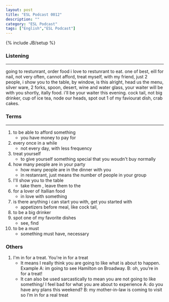 ```yaml
---
layout: post
title: "ESL Podcast 0012"
description: ""
category: "ESL Podcast"
tags: ["English","ESL Podcast"]
---
```

{% include JB/setup %}

### Listening
-----
going to restunrant, order food
i love to restunrant to eat. one of best, eill for nail, not very often, cannot afford, treat myself, with my friend, just 2 people, i show you to the table, by window, is this alright, head us the menu, silver ware, 2 forks, spoon, desert, wine and water glass, your waiter will be with you shortly, itally food. i'll be your waiter this evening. cock tail, not big drinker, cup of ice tea, node our heads, spot out 1 of my faviourat dish, crab cakes. 

### Terms
--------
1. to be able to afford something
    * you have money to pay for
2. every once in a while
    * not every day, with less frequency
3. treat yourself
    * to give yourself something special that you woudn't buy normally
4. how many people are in your party
    * how many people are in the dinner with you
    * in restanrant, just means the number of people in your group
5. I'll show you to the table
    * take them , leave them to the 
6. for a lover of Itallian food
    * in love with something
7. is there anything i can start you with, get you started with
    * appetizers before meal, like cock tail, 
8. to be a big drinker
9. spot one of my favorite dishes
    * see, find
10. to be a must
    * something must have, necessary

### Others
 1. I'm in for a treat. You're in for a treat
    * It means I really think you are going to like what is about to happen.
        Example
        A: im going to see Hamilton on Broadway.
        B: oh, you’re in for a treat!
    * It can also be used sarcastically to mean you are not going to like something/ I feel bad for what you are about to experience
        A: do you have any plans this weekend?
        B: my mother-in-law is coming to visit so I’m in for a real treat 